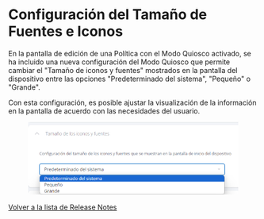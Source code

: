 # Configuración del Tamaño de Fuentes e Iconos

En la pantalla de edición de una Política con el Modo Quiosco activado, se ha incluido una nueva configuración del Modo Quiosco que permite cambiar el "Tamaño de iconos y fuentes" mostrados en la pantalla del dispositivo entre las opciones "Predeterminado del sistema", "Pequeño" o "Grande".&#x20;

Con esta configuración, es posible ajustar la visualización de la información en la pantalla de acuerdo con las necesidades del usuario.

<figure><img src="../../.gitbook/assets/image (59).png" alt=""><figcaption></figcaption></figure>

[Volver a la lista de Release Notes](./)&#x20;
